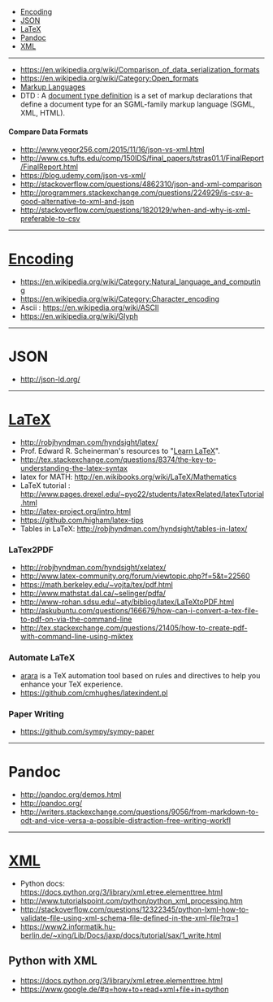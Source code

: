 + [Encoding](#encoding)
+ [JSON](#json)
+ [LaTeX](#latex)
+ [Pandoc](#pandoc)
+ [XML](#xml)

----

+ https://en.wikipedia.org/wiki/Comparison_of_data_serialization_formats
+ https://en.wikipedia.org/wiki/Category:Open_formats
+ [Markup Languages](https://en.wikipedia.org/wiki/Category:Markup_languages)
+ DTD : A [document type definition](https://en.wikipedia.org/wiki/Document_type_definition) is a set of markup declarations that define a document type for an SGML-family markup language (SGML, XML, HTML).

#### Compare Data Formats
+ http://www.yegor256.com/2015/11/16/json-vs-xml.html
+ http://www.cs.tufts.edu/comp/150IDS/final_papers/tstras01.1/FinalReport/FinalReport.html
+ https://blog.udemy.com/json-vs-xml/
+ http://stackoverflow.com/questions/4862310/json-and-xml-comparison
+ http://programmers.stackexchange.com/questions/224929/is-csv-a-good-alternative-to-xml-and-json
+ http://stackoverflow.com/questions/1820129/when-and-why-is-xml-preferable-to-csv

----

# [Encoding](https://en.wikipedia.org/wiki/Character_encoding)
+ https://en.wikipedia.org/wiki/Category:Natural_language_and_computing
+ https://en.wikipedia.org/wiki/Category:Character_encoding
+ Ascii : https://en.wikipedia.org/wiki/ASCII
+ https://en.wikipedia.org/wiki/Glyph

----

# JSON
+ http://json-ld.org/

----

# [LaTeX](https://en.wikipedia.org/wiki/LaTeX)
+ http://robjhyndman.com/hyndsight/latex/
+ Prof. Edward R. Scheinerman's resources to "[Learn LaTeX](http://www.ams.jhu.edu/~ers/learn-latex/)".
+ http://tex.stackexchange.com/questions/8374/the-key-to-understanding-the-latex-syntax
+ latex for MATH: http://en.wikibooks.org/wiki/LaTeX/Mathematics
+ LaTeX tutorial : http://www.pages.drexel.edu/~pyo22/students/latexRelated/latexTutorial.html
+ http://latex-project.org/intro.html
+ https://github.com/higham/latex-tips
+ Tables in LaTeX: http://robjhyndman.com/hyndsight/tables-in-latex/

### LaTex2PDF
+ http://robjhyndman.com/hyndsight/xelatex/
+ http://www.latex-community.org/forum/viewtopic.php?f=5&t=22560
+ https://math.berkeley.edu/~vojta/tex/pdf.html
+ http://www.mathstat.dal.ca/~selinger/pdfa/
+ http://www-rohan.sdsu.edu/~aty/bibliog/latex/LaTeXtoPDF.html
+ http://askubuntu.com/questions/166679/how-can-i-convert-a-tex-file-to-pdf-on-via-the-command-line
+ http://tex.stackexchange.com/questions/21405/how-to-create-pdf-with-command-line-using-miktex

### Automate LaTeX
+ [arara](https://github.com/cereda/arara) is a TeX automation tool based on rules and directives to help you enhance your TeX experience.
+ https://github.com/cmhughes/latexindent.pl

### Paper Writing
+ https://github.com/sympy/sympy-paper

----

# Pandoc 
+ http://pandoc.org/demos.html
+ http://pandoc.org/
+ http://writers.stackexchange.com/questions/9056/from-markdown-to-odt-and-vice-versa-a-possible-distraction-free-writing-workfl

----

# [XML](https://en.wikipedia.org/wiki/XML)
+ Python docs: https://docs.python.org/3/library/xml.etree.elementtree.html
+ http://www.tutorialspoint.com/python/python_xml_processing.htm
+ http://stackoverflow.com/questions/12322345/python-lxml-how-to-validate-file-using-xml-schema-file-defined-in-the-xml-file?rq=1
+ https://www2.informatik.hu-berlin.de/~xing/Lib/Docs/jaxp/docs/tutorial/sax/1_write.html

## Python with XML
+ https://docs.python.org/3/library/xml.etree.elementtree.html
+ https://www.google.de/#q=how+to+read+xml+file+in+python
